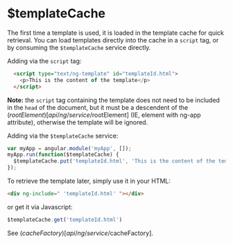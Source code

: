 



# $templateCache











The first time a template is used, it is loaded in the template cache for quick retrieval. You
can load templates directly into the cache in a `script` tag, or by consuming the
`$templateCache` service directly.

Adding via the `script` tag:

```html
  <script type="text/ng-template" id="templateId.html">
    <p>This is the content of the template</p>
  </script>
```

**Note:** the `script` tag containing the template does not need to be included in the `head` of
the document, but it must be a descendent of the ($rootElement)[api/ng/service/$rootElement] (IE,
element with ng-app attribute), otherwise the template will be ignored.

Adding via the `$templateCache` service:

```js
var myApp = angular.module('myApp', []);
myApp.run(function($templateCache) {
  $templateCache.put('templateId.html', 'This is the content of the template');
});
```

To retrieve the template later, simply use it in your HTML:
```html
<div ng-include=" 'templateId.html' "></div>
```

or get it via Javascript:
```js
$templateCache.get('templateId.html')
```

See ($cacheFactory)[api/ng/service/$cacheFactory].







  










